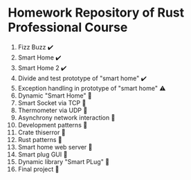 # Homework Repository of Rust Professional Course
1. Fizz Buzz :heavy_check_mark:
2. Smart Home :heavy_check_mark:
3. Smart Home 2 :heavy_check_mark:
4. Divide and test prototype of "smart home" :heavy_check_mark:
5. Exception handling in prototype of "smart home" :warning:
6. Dynamic "Smart Home" :black_square_button:
7. Smart Socket via TCP :black_square_button:
8. Thermometer via UDP :black_square_button:
9. Asynchrony network interaction :black_square_button:
10. Development patterns :black_square_button:
11. Crate thiserror :black_square_button:
12. Rust patterns :black_square_button:
13. Smart home web server :black_square_button:
14. Smart plug GUI :black_square_button:
15. Dynamic library "Smart PLug" :black_square_button:
16. Final project :black_square_button: